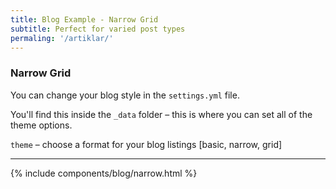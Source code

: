 ```yaml
---
title: Blog Example - Narrow Grid
subtitle: Perfect for varied post types
permaling: '/artiklar/'
---
```


### Narrow Grid
You can change your blog style in the `settings.yml` file.

You'll find this inside the `_data` folder – this is where you can set all of the theme options.

`theme` – choose a format for your blog listings [basic, narrow, grid]

---

 {% include components/blog/narrow.html %}  



